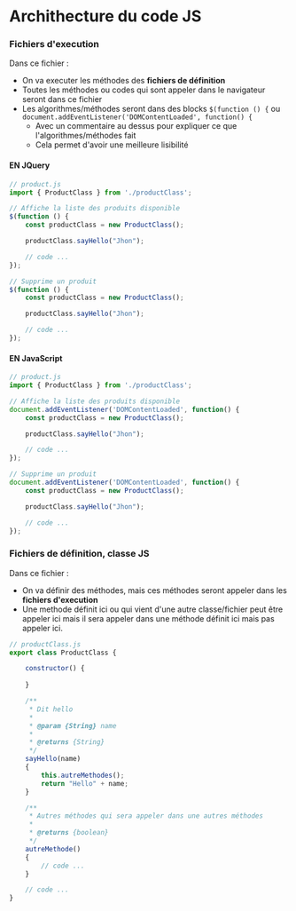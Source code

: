 # Archithecture du code JS 

### Fichiers d'execution

Dans ce fichier :
- On va executer les méthodes des **fichiers de définition**
- Toutes les méthodes ou codes qui sont appeler dans le navigateur seront dans ce fichier
- Les algorithmes/méthodes seront dans des blocks `$(function () {` ou `document.addEventListener('DOMContentLoaded', function() {` 
    - Avec un commentaire au dessus pour expliquer ce que l'algorithmes/méthodes fait
    - Cela permet d'avoir une meilleure lisibilité

#### EN JQuery 
```js
// product.js
import { ProductClass } from './productClass';

// Affiche la liste des produits disponible
$(function () {
    const productClass = new ProductClass();

    productClass.sayHello("Jhon");

    // code ...
});

// Supprime un produit
$(function () {
    const productClass = new ProductClass();

    productClass.sayHello("Jhon");

    // code ...
});
```

#### EN JavaScript 
```js
// product.js
import { ProductClass } from './productClass';

// Affiche la liste des produits disponible
document.addEventListener('DOMContentLoaded', function() {
    const productClass = new ProductClass();

    productClass.sayHello("Jhon");

    // code ...
});

// Supprime un produit
document.addEventListener('DOMContentLoaded', function() {
    const productClass = new ProductClass();

    productClass.sayHello("Jhon");

    // code ...
});
```

### Fichiers de définition, classe JS

Dans ce fichier :
- On va définir des méthodes, mais ces méthodes seront appeler dans les **fichiers d'execution**
- Une methode définit ici ou qui vient d'une autre classe/fichier peut être appeler ici mais il sera appeler dans une méthode définit ici mais pas appeler ici.

```js
// productClass.js
export class ProductClass {

    constructor() {
        
    }

    /**
     * Dit hello
     * 
     * @param {String} name 
     * 
     * @returns {String}
     */
    sayHello(name)
    {
        this.autreMethodes();
        return "Hello" + name;
    }

    /**
     * Autres méthodes qui sera appeler dans une autres méthodes
     * 
     * @returns {boolean}
     */
    autreMethode()
    {
        // code ...
    }

    // code ...
}
```